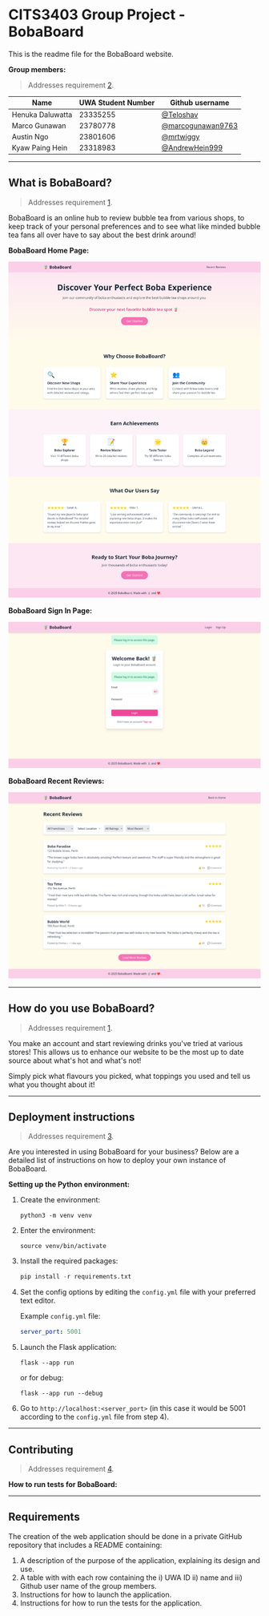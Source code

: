 # CITS3403 Group Project - BobaBoard

This is the readme file for the BobaBoard website.

**Group members:**

> Addresses requirement [2](#req_2).

| Name             | UWA Student Number | Github username                                          |
| ---------------- | ------------------ | -------------------------------------------------------- |
| Henuka Daluwatta | 23335255           | [@Teloshav](https://github.com/Teloshav)                 |
| Marco Gunawan    | 23780778           | [@marcogunawan9763](https://github.com/marcogunawan9763) |
| Austin Ngo       | 23801606           | [@mrtwiggy](https://github.com/mrtwiggy)                 |
| Kyaw Paing Hein  | 23318983           | [@AndrewHein999](https://github.com/AndrewHein999)       |

---

## What is BobaBoard?

> Addresses requirement [1](#req_1).

BobaBoard is an online hub to review bubble tea from various shops, to keep track of your personal preferences and to see what like minded bubble tea fans all over have to say about the best drink around!



**BobaBoard Home Page:**

<img title="" src="README_assets/f54edb8da75b6b0658c2bd0adb797f378b002d9b.png" alt="BobaBoard_home.png" width="547" data-align="center">

**BobaBoard Sign In Page:**

<img title="" src="README_assets/2025-05-05-12-08-03-BobaBoard_signup.png" alt="" width="555" data-align="center">

**BobaBoard Recent Reviews:**

<img title="" src="README_assets/2025-05-05-12-09-09-BobaBoard_recent_reviews.png" alt="" data-align="center" width="553">

---

## How do you use BobaBoard?

> Addresses requirement [1](#req_1).

You make an account and start reviewing drinks you've tried at various stores! This allows us to enhance our website to be the most up to date source about what's hot and what's not!



Simply pick what flavours you picked, what toppings you used and tell us what you thought about it!

---

## Deployment instructions

> Addresses requirement [3](#req_3).

Are you interested in using BobaBoard for your business? Below are a detailed list of instructions on how to deploy your own instance of BobaBoard.

**Setting up the Python environment:**

1. Create the environment:
   
   ```shell
   python3 -m venv venv
   ```

2. Enter the environment:
   
   ```shell
   source venv/bin/activate
   ```

3. Install the required packages:
   
   ```python
   pip install -r requirements.txt
   ```

4. Set the config options by editing the `config.yml` file with your preferred text editor.
   
   Example `config.yml` file:
   
   ```yaml
   server_port: 5001
   ```

5. Launch the Flask application:
   
   ```shell
   flask --app run
   ```

   or for debug:
   ```shell
   flask --app run --debug
   ```

6. Go to `http://localhost:<server_port>` (in this case it would be 5001 according to the `config.yml` file from step 4).

---

## Contributing

> Addresses requirement [4](#req_4).

**How to run tests for BobaBoard:**

---

## Requirements

The creation of the web application should be done in a private GitHub repository that includes a README containing:

1. A description of the purpose of the application, explaining its design and use. <a name="req_1"></a>
2. A table with with each row containing the i) UWA ID ii) name and iii) Github user name of the group members. <a name="req_2"></a>
3. Instructions for how to launch the application. <a name="req_3"></a>
4. Instructions for how to run the tests for the application. <a name="req_4"></a>
